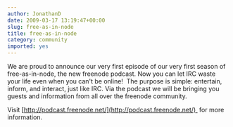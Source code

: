 ```yaml
---
author: JonathanD
date: 2009-03-17 13:19:47+00:00
slug: free-as-in-node
title: free-as-in-node
category: community
imported: yes
---
```

We are proud to announce our very first episode of our very first season of free-as-in-node, the new freenode podcast. Now you can let IRC waste your life even when you can't be online!  The purpose is simple: entertain, inform, and interact, just like IRC. Via the podcast we will be bringing you guests and information from all over the freenode community.

Visit [http://podcast.freenode.net/](http://podcast.freenode.net/)  for more information.
